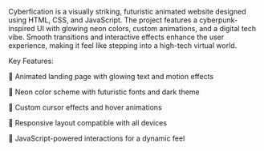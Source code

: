 Cyberfication is a visually striking, futuristic animated website designed using HTML, CSS, and JavaScript. The project features a cyberpunk-inspired UI with glowing neon colors, custom animations, and a digital tech vibe. Smooth transitions and interactive effects enhance the user experience, making it feel like stepping into a high-tech virtual world.

Key Features:

🔹 Animated landing page with glowing text and motion effects

🔹 Neon color scheme with futuristic fonts and dark theme

🔹 Custom cursor effects and hover animations

🔹 Responsive layout compatible with all devices

🔹 JavaScript-powered interactions for a dynamic feel



